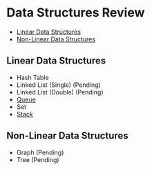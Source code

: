 # Data Structures Review
*  [Linear Data Structures](#linear-data-structures)
*  [Non-Linear Data Structures](#non-linear-data-structures)

## Linear Data Structures
* Hash Table
* Linked List (Single) (Pending)
* Linked List (Double) (Pending)
* [Queue](https://medium.com/@jeffrey.allen.lewis/javascript-data-structures-what-is-a-queue-example-code-eb789e548fa9)
* Set
* [Stack](https://medium.com/@jeffrey.allen.lewis/javascript-data-structures-what-is-a-stack-example-code-cba63473fce6)

## Non-Linear Data Structures
* Graph (Pending)
* Tree (Pending)